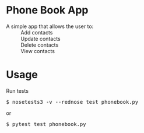 # Phone Book App
<dl>
    <dt>A simple app that allows the user to:</dt>
        <dd>Add contacts</dd>
        <dd>Update contacts</dd>
        <dd>Delete contacts</dd>
        <dd>View contacts</dd>
<dl>

# Usage
Run tests
<pre>
$ nosetests3 -v --rednose test_phonebook.py
</pre>
or 

<pre>
$ pytest test_phonebook.py
</pre>

